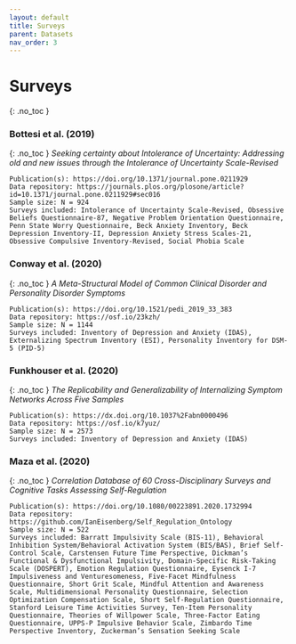 ```yaml
---
layout: default
title: Surveys
parent: Datasets
nav_order: 3
---
```


# Surveys
{: .no_toc }

### Bottesi et al. (2019)
{: .no_toc }
*Seeking certainty about Intolerance of Uncertainty: Addressing old and new issues through the Intolerance of Uncertainty Scale-Revised*
```
Publication(s): https://doi.org/10.1371/journal.pone.0211929
Data repository: https://journals.plos.org/plosone/article?id=10.1371/journal.pone.0211929#sec016
Sample size: N = 924
Surveys included: Intolerance of Uncertainty Scale-Revised, Obsessive Beliefs Questionnaire-87, Negative Problem Orientation Questionnaire, Penn State Worry Questionnaire, Beck Anxiety Inventory, Beck Depression Inventory-II, Depression Anxiety Stress Scales-21, Obsessive Compulsive Inventory-Revised, Social Phobia Scale
```

### Conway et al. (2020)
{: .no_toc }
*A Meta-Structural Model of Common Clinical Disorder and Personality Disorder Symptoms*
```
Publication(s): https://doi.org/10.1521/pedi_2019_33_383
Data repository: https://osf.io/23kzh/
Sample size: N = 1144
Surveys included: Inventory of Depression and Anxiety (IDAS), Externalizing Spectrum Inventory (ESI), Personality Inventory for DSM-5 (PID-5)
```

### Funkhouser et al. (2020)
{: .no_toc }
*The Replicability and Generalizability of Internalizing Symptom Networks Across Five Samples*
```
Publication(s): https://dx.doi.org/10.1037%2Fabn0000496
Data repository: https://osf.io/k7yuz/
Sample size: N = 2573
Surveys included: Inventory of Depression and Anxiety (IDAS)
```

### Maza et al. (2020)
{: .no_toc }
*Correlation Database of 60 Cross-Disciplinary Surveys and Cognitive Tasks Assessing Self-Regulation*
```
Publication(s): https://doi.org/10.1080/00223891.2020.1732994
Data repository: https://github.com/IanEisenberg/Self_Regulation_Ontology
Sample size: N = 522
Surveys included: Barratt Impulsivity Scale (BIS-11), Behavioral Inhibition System/Behavioral Activation System (BIS/BAS), Brief Self-Control Scale, Carstensen Future Time Perspective, Dickman’s Functional & Dysfunctional Impulsivity, Domain-Specific Risk-Taking Scale (DOSPERT), Emotion Regulation Questionnaire, Eysenck I-7 Impulsiveness and Venturesomeness, Five-Facet Mindfulness Questionnaire, Short Grit Scale, Mindful Attention and Awareness Scale, Multidimensional Personality Questionnaire, Selection Optimization Compensation Scale, Short Self-Regulation Questionnaire, Stanford Leisure Time Activities Survey, Ten-Item Personality Questionnaire, Theories of Willpower Scale, Three-Factor Eating Questionnaire, UPPS-P Impulsive Behavior Scale, Zimbardo Time Perspective Inventory, Zuckerman’s Sensation Seeking Scale
```
